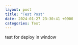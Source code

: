```yaml
---
layout: post
title: "Test Post"
date: 2024-01-27 23:30:41 +0900
categories: Test
---
```


test for deploy in window
